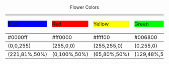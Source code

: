 <center>
 <p>Flower Colors</p>
</center>

<body>

  <table>
 

 <tr>
            
<td><p style="background-color:rgb(0,0,255);">Blue</p></td>
<td><p style="background-color:rgb(255,0,0);">Red</p></td>
            <td><p style="background-color:rgb(255,255,0);">Yellow</p></td>
           <td><p style="background-color:rgb(0,255,0);">Green</p></td>
    </tr>

<tbody>
        <td>#0000ff</td>
        <td>#ff0000</td>
        <td>#ffff00</td>
        <td>#006800</td>
    </tr>
<tbody>
        <td>(0,0,255)</td>
        <td>(255,0,0)</td>
        <td>(255,255,0)</td>
        <td>(0,255,0)</td>
    </tr>
<tbody>
        <td>(221,81%,50%)</td>
        <td>(0,100%,50%)</td>
        <td>(65,80%,50%)</td>
        <td>(129,48%,50%)</td>
    </tr>
    </table>
</body> 
</html>
